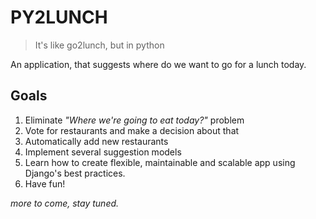 PY2LUNCH
=========
> It's like go2lunch, but in python

An application, that suggests where do we want to go for a lunch today.
## Goals
1. Eliminate _"Where we're going to eat today?"_ problem
2. Vote for restaurants and make a decision about that
3. Automatically add new restaurants
4. Implement several suggestion models
5. Learn how to create flexible, maintainable and scalable app using Django's best practices.
6. Have fun!

_more to come, stay tuned._
